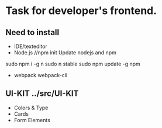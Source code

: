 # Task for developer's frontend.

## Need to install

* IDE/texteditor
* Node.js //npm init 
Update nodejs and npm

sudo npm i -g n
sudo n stable
sudo npm update -g npm

* webpack webpack-cli

## UI-KIT ../src/UI-KIT

* Colors & Type
* Cards
* Form Elements
